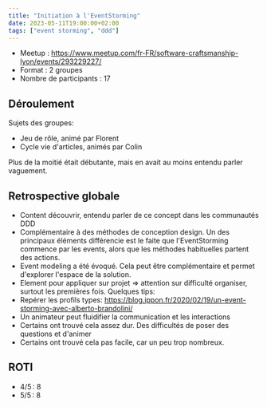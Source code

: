 ```yaml
---
title: "Initiation à l'EventStorming"
date: 2023-05-11T19:00:00+02:00
tags: ["event storming", "ddd"]
---
```


- Meetup : https://www.meetup.com/fr-FR/software-craftsmanship-lyon/events/293229227/
- Format : 2 groupes
- Nombre de participants : 17

## Déroulement

Sujets des groupes:
- Jeu de rôle, animé par Florent
- Cycle vie d'articles, animés par Colin

Plus de la moitié était débutante, mais en avait au moins entendu parler vaguement.

## Retrospective globale

- Content découvrir, entendu parler de ce concept dans les communautés DDD
- Complémentaire à des méthodes de conception design. Un des principaux éléments différencie est le faite que l'EventStorming commence par les events, alors que les méthodes habituelles partent des actions.
- Event modeling a été évoqué. Cela peut être complémentaire et permet d'explorer l'espace de la solution.
- Element pour appliquer sur projet => attention sur difficulté organiser, surtout les premières fois. Quelques tips:
- Repérer les profils types: https://blog.ippon.fr/2020/02/19/un-event-storming-avec-alberto-brandolini/
- Un animateur peut fluidifier la communication et les interactions
- Certains ont trouvé cela assez dur. Des difficultés de poser des questions et d'animer
- Certains ont trouvé cela pas facile, car un peu trop nombreux.

## ROTI

- 4/5 : 8
- 5/5 : 8
